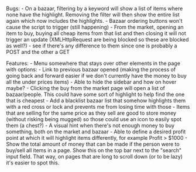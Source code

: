 Bugs:
    - On a bazaar, filtering by a keyword will show a list of items where none have the highlight. Removing the filter will then show the entire list again which now includes the highlights.
    - Bazaar ordering buttons won't cause the script to trigger (still happening)
    - From the market, opening an item to buy, buying all cheap items from that list and then closing it will not trigger an update (XMLHttpRequest are being blocked so these are blocked as well?) - see if there's any difference to them since one is probably a POST and the other a GET

Features:
    - Menu somewhere that stays over other elements in the page with options:
        - Link to previous bazaar opened (making the process of going back and forward easier if we don't currently have the money to buy all the under prices items)
        - Able to hide the sidebar and how on hover maybe?
    - Clicking the buy from the market page will open a list of bazaar/people. This could have some sort of highlight to help find the one that is cheapest
    - Add a blacklist bazaar list that somehow highlights them with a red cross or lock and prevents me from losing time with those
    - Items that are selling for the same price as they sell are good to store money (without risking being mugged) so those could use an icon to easily spot them (a chest?)
    - A visual hint when there's not enough money to buy something, both on the market and bazaar
    - Able to define a desired profit point at which it will highlight items differently, for example Profit > $1000
    - Show the total amount of money that can be made if the person were to buy/sell all items in a page. Show this on the top bar next to the "search" input field. That way, on pages that are long to scroll down (or to be lazy) it's easier to spot this.